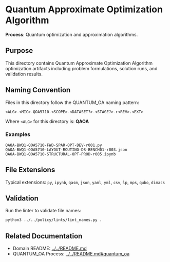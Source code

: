 # Quantum Approximate Optimization Algorithm

**Process**: Quantum optimization and approximation algorithms.

## Purpose

This directory contains Quantum Approximate Optimization Algorithm optimization artifacts including problem formulations, solution runs, and validation results.

## Naming Convention

Files in this directory follow the QUANTUM_OA naming pattern:

```
<ALG>-<MIC>-QOA5710-<SCOPE>-<DATASET?>-<STAGE?>-r<REV>.<EXT>
```

Where `<ALG>` for this directory is: **QAOA**

### Examples

```
QAOA-BWQ1-QOA5710-FWD-SPAR-OPT-DEV-r001.py
QAOA-BWQ1-QOA5710-LAYOUT-ROUTING-DS-BENCH01-r003.json
QAOA-BWQ1-QOA5710-STRUCTURAL-OPT-PROD-r005.ipynb
```

## File Extensions

Typical extensions: `py`, `ipynb`, `qasm`, `json`, `yaml`, `yml`, `csv`, `lp`, `mps`, `qubo`, `dimacs`

## Validation

Run the linter to validate file names:
```bash
python3 ../../policy/lints/lint_names.py .
```

## Related Documentation

- Domain README: [../../README.md](../../README.md)
- QUANTUM_OA Process: [../../README.md#quantum_oa](../../README.md#quantum_oa)
